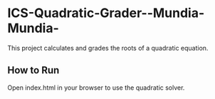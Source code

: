 # ICS-Quadratic-Grader--Mundia-Mundia-
This project calculates and grades the roots of a quadratic equation.

## How to Run
Open index.html in your browser to use the quadratic solver.
